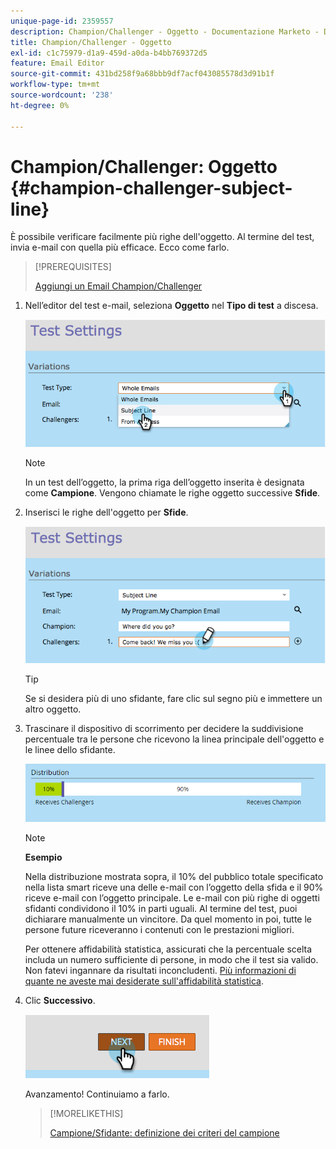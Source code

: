 ```yaml
---
unique-page-id: 2359557
description: Champion/Challenger - Oggetto - Documentazione Marketo - Documentazione del prodotto
title: Champion/Challenger - Oggetto
exl-id: c1c75979-d1a9-459d-a0da-b4bb769372d5
feature: Email Editor
source-git-commit: 431bd258f9a68bbb9df7acf043085578d3d91b1f
workflow-type: tm+mt
source-wordcount: '238'
ht-degree: 0%

---
```


# Champion/Challenger: Oggetto {#champion-challenger-subject-line}

È possibile verificare facilmente più righe dell&#39;oggetto. Al termine del test, invia e-mail con quella più efficace. Ecco come farlo.

>[!PREREQUISITES]
>
>[Aggiungi un Email Champion/Challenger](/help/marketo/product-docs/email-marketing/general/functions-in-the-editor/email-tests-champion-challenger/add-an-email-champion-challenger.md)

1. Nell’editor del test e-mail, seleziona **Oggetto** nel **Tipo di test** a discesa.

   ![](assets/image2014-9-15-12-3a37-3a50.png)

   >[!NOTE]
   >
   >In un test dell’oggetto, la prima riga dell’oggetto inserita è designata come **Campione**. Vengono chiamate le righe oggetto successive **Sfide**.

1. Inserisci le righe dell&#39;oggetto per **Sfide**.

   ![](assets/image2014-9-15-12-3a38-3a4.png)

   >[!TIP]
   >
   >Se si desidera più di uno sfidante, fare clic sul segno più e immettere un altro oggetto.

1. Trascinare il dispositivo di scorrimento per decidere la suddivisione percentuale tra le persone che ricevono la linea principale dell&#39;oggetto e le linee dello sfidante.

   ![](assets/image2015-8-7-15-3a19-3a50.png)

   >[!NOTE]
   >
   >**Esempio**
   >
   >Nella distribuzione mostrata sopra, il 10% del pubblico totale specificato nella lista smart riceve una delle e-mail con l’oggetto della sfida e il 90% riceve e-mail con l’oggetto principale. Le e-mail con più righe di oggetti sfidanti condividono il 10% in parti uguali. Al termine del test, puoi dichiarare manualmente un vincitore. Da quel momento in poi, tutte le persone future riceveranno i contenuti con le prestazioni migliori.

   Per ottenere affidabilità statistica, assicurati che la percentuale scelta includa un numero sufficiente di persone, in modo che il test sia valido. Non fatevi ingannare da risultati inconcludenti. [Più informazioni di quante ne aveste mai desiderate sull&#39;affidabilità statistica](https://en.wikipedia.org/wiki/Confidence_interval).

1. Clic **Successivo**.

   ![](assets/image2014-9-15-12-3a40-3a42.png)

   Avanzamento! Continuiamo a farlo.

   >[!MORELIKETHIS]
   >
   >[Campione/Sfidante: definizione dei criteri del campione](/help/marketo/product-docs/email-marketing/general/functions-in-the-editor/email-tests-champion-challenger/champion-challenger-define-champion-criteria.md)

